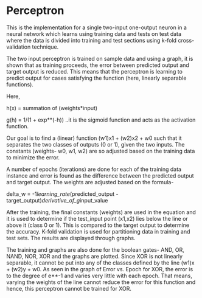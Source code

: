 # Perceptron

This is the implementation for a single two-input one-output neuron in a neural network which learns using training data and tests on test data where the data is divided into training and test sections using k-fold cross-validation technique.

The two input perceptron is trained on sample data and using a graph, it is shown that as training proceeds, the error between predicted output and target output is reduced. This means that the perceptron is learning to predict output for cases satisfying the function (here, linearly separable functions).

Here,

h(x) = summation of (weights*input)

g(h) = 1/(1 + exp**(-h))           ..it is the sigmoid function and acts as the activation function. 

Our goal is to find a (linear) function (w1)x1 + (w2)x2 + w0 such that it separates the two classes of outputs (0 or 1), given the two inputs. The constants (weights- w0, w1, w2) are so adjusted based on the training data to minimize the error.

A number of epochs (iterations) are done for each of the training data instance and error is found as the difference between the predicted output and target output. The weights are adjusted based on the formula-

delta_w = -1*learning_rate*(predicted_output - target_output)*derivative_of_g*input_value

After the training, the final constants (weights) are used in the equation and it is used to determine if the test_input point (x1,x2) lies below the line or above it (class 0 or 1). This is compared to the target output to determine the accuracy. K-fold validation is used for partitioning data in training and test sets. The results are displayed through graphs.

The training and graphs are also done for the boolean gates- AND, OR, NAND, NOR, XOR and the graphs are plotted. Since XOR is not linearly separable, it cannot be put into any of the classes defined by the line (w1)x + (w2)y + w0. As seen in the graph of Error vs. Epoch for XOR, the error is to the degree of e**-1 and varies very little with each epoch. That means, varying the weights of the line cannot reduce the error for this function and hence, this perceptron cannot be trained for XOR.

